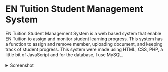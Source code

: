 <h1>EN Tuition Student Management System</h1>
EN Tuition Student Management System is a web based system that enable EN Tuition to assign and monitor student learning progress. This system has a function to assign and remove member, uploading document, and keeping track of student progress. This system were made using HTML, CSS, PHP, a little bit of JavaScript and for the database, I use MySQL. <br><br>

<details>
        <summary>Screenshot</summary>
         ![main](https://user-images.githubusercontent.com/102579596/173715833-868e95e3-1d70-4fab-9721-dc83fbbc5bf2.jpg) <br><br>


![st](https://user-images.githubusercontent.com/102579596/173715950-32c2e37b-fd63-47bd-a534-6e5af722bd8b.jpg)
    </details> 



